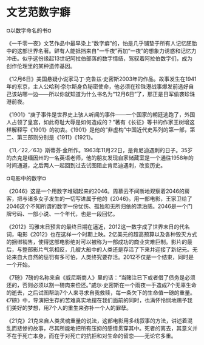 # 文艺范数字癖

¤以数字命名的书¤

《一千零一夜》文艺作品中最早染上“数字癖”的，怕是几乎铺垫于所有人记忆胚胎中的这部世界名著。鲜有人能抵挡来自“一千夜”再加“一夜”的想象力诱惑和记忆力冲击。似乎这份缘起13世纪阿拉伯部落的数字情结，驾驭着阿拉伯数字们，成为创作伦理里的某种遗传基因。

《12月6日》美国悬疑小说家马丁·克鲁兹·史密斯2003年的作品。故事发生在1941年的东京，主人公哈利·奈尔斯身负秘密使命，他必须在珍珠港战事爆发前选好自己该站哪一边——所以你就知道为什么书名为“12月6日”了，那正是日军偷袭珍珠港前夜。

《1901》“庚子事件是世界史上骇人听闻的事件——一个国家的朝廷逃跑了，外国人占领了皇宫，如此奇耻大辱是如何造成的？”著有《长征》等书的作家王树增这样解释写《1901》的初衷。《1901》是他的“非虚构”中国近代史系列的第一部，第二、第三部则分别是《1911》《1921》。

《11／22／63》斯蒂芬·金所作。1963年11月22日，是肯尼迪遇刺的日子。35岁的杰克是缅因州的一名英语老师，他的朋友发现自家储藏室是一个通往1958年的时间通道，之后两人一起回到过去试图阻止肯尼迪遇刺，改变历史。

¤电影中的数字¤

《2046》这是一个用数字堆砌起来的2046。周慕云不间断地观察着2046的房客，把与诸多女子发生的一切写进属于他的《2046》。用一部电影，王家卫给了2046这个不知所谓的数字一份忧伤、孤独和无所归依的漂泊感。2046是一个门牌号码、一部小说、一个年代，也是一段回忆。

《2012》玛雅末日预言的最终日期在逼近，2012这一数字成了世界末日的代名词，电影《2012》也在这样一个时期上映。2亿美元的超高预算以及各种毁灭方式的捆绑销售，使得这部电影绝对可以被称为一部成功的商业灾难巨制。影片的最后，与整部影片气氛相反，几艘大船中的人类还是存活了下来并迎接了新纪元。无论来自大自然的惩罚有多可怕，人类终究要存活。2012不仅是一个结束，同时是一个开始。

《7磅》7磅的名称来自《威尼斯商人》里的话：“当赌注已下或者借了债务是必须还的，否则必须以割一磅肉来偿还。”威尔·史密斯在一个雨夜一手造成7个无辜生命的逝去，之后试图帮助7个人来寻求自我救赎，每一条欠下的生命值一磅的重量。《7磅》中，导演把生存的苦难真实地摆在我们面前的同时，也满怀怜悯地赐予我们美好的梦想，用7个人的重生来弥补一个人的罪孽。

《21克》21克来自人类灵魂重量的说法，这部电影用多线叙事的方法，讲述着混乱而悲惨的故事，尽其所能地把所有压抑的感情贯穿其中。死者的离去，其意义并不在于死亡本身，而在于对死亡的抗拒和对生命的留恋——无论它多重。